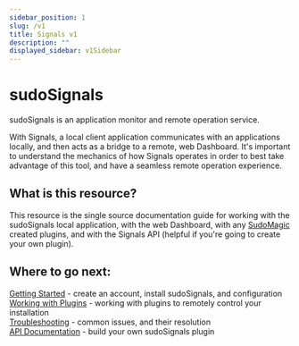 ```yaml
---
sidebar_position: 1
slug: /v1
title: Signals v1
description: ""
displayed_sidebar: v1Sidebar
---
```


# sudoSignals 

sudoSignals is an application monitor and remote operation service.

With Signals, a local client application communicates with an applications locally, and then acts as a bridge to a remote, web Dashboard. It's important to understand the mechanics of how Signals operates in order to best take advantage of this tool, and have a seamless remote operation experience. 

## What is this resource?

This resource is the single source documentation guide for working with the sudoSignals local application, with the web Dashboard, with any [SudoMagic](https://www.sudomagic.com/) created plugins, and with the Signals API (helpful if you're going to create your own plugin).

## Where to go next:
[Getting Started](./v1/getting-started) - create an account, install sudoSignals, and configuration  
[Working with Plugins](./v1/plugins) - working with plugins to remotely control your installation   
[Troubleshooting](./v1/troubleshooting) - common issues, and their resolution  
[API Documentation](./v1/api) - build your own sudoSignals plugin
